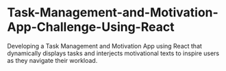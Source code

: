 # Task-Management-and-Motivation-App-Challenge-Using-React
 Developing a Task Management and Motivation App using React that dynamically displays tasks and interjects motivational texts to inspire users as they navigate their workload.

